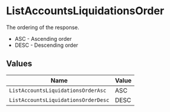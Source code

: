 # ListAccountsLiquidationsOrder

The ordering of the response.
* ASC - Ascending order
* DESC - Descending order


## Values

| Name                                | Value                               |
| ----------------------------------- | ----------------------------------- |
| `ListAccountsLiquidationsOrderAsc`  | ASC                                 |
| `ListAccountsLiquidationsOrderDesc` | DESC                                |